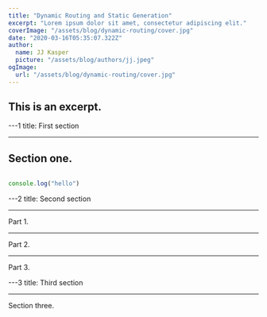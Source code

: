 ```yaml
---
title: "Dynamic Routing and Static Generation"
excerpt: "Lorem ipsum dolor sit amet, consectetur adipiscing elit."
coverImage: "/assets/blog/dynamic-routing/cover.jpg"
date: "2020-03-16T05:35:07.322Z"
author:
  name: JJ Kasper
  picture: "/assets/blog/authors/jj.jpeg"
ogImage:
  url: "/assets/blog/dynamic-routing/cover.jpg"
---
```


## This is an excerpt.

---1
title: First section

---

## Section one.

```ts twoslash

console.log("hello")

```

---2
title: Second section

---

Part 1.

---

Part 2.

---

Part 3.

---3
title: Third section

---

Section three.
